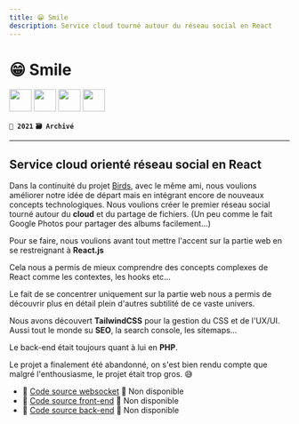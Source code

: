 ```yaml
---
title: 😁 Smile
description: Service cloud tourné autour du réseau social en React
---
```


# 😁 Smile

<img src="https://cdn.jsdelivr.net/gh/devicons/devicon/icons/nodejs/nodejs-original.svg" width="40" />
<img src="https://cdn.jsdelivr.net/gh/devicons/devicon/icons/react/react-original.svg" width="40" />
<img src="https://cdn.jsdelivr.net/gh/devicons/devicon/icons/php/php-original.svg" width="40" />
<img src="https://cdn.jsdelivr.net/gh/devicons/devicon/icons/tailwindcss/tailwindcss-original.svg" width="40" />

**`📅 2021`** **`🗃️ Archivé`**

---

## Service cloud orienté réseau social en React

Dans la continuité du projet [Birds](./birds), avec le même ami, nous voulions améliorer notre idée de départ mais en intégrant encore de nouveaux concepts technologiques. Nous voulions créer le premier réseau social tourné autour du **cloud** et du partage de fichiers. (Un peu comme le fait Google Photos pour partager des albums facilement...)

Pour se faire, nous voulions avant tout mettre l'accent sur la partie web en se restreignant à **React.js**

Cela nous a permis de mieux comprendre des concepts complexes de React comme les contextes, les hooks etc...

Le fait de se concentrer uniquement sur la partie web nous a permis de découvrir plus en détail plein d'autres subtilité de ce vaste univers.

Nous avons découvert **TailwindCSS** pour la gestion du CSS et de l'UX/UI.
Aussi tout le monde su **SEO**, la search console, les sitemaps...

Le back-end était toujours quant à lui en **PHP**.

Le projet a finalement été abandonné, on s'est bien rendu compte que malgré l'enthousiasme, le projet était trop gros. 😅

-   📁 [Code source websocket](https://github.com/Adrien-Segura/websocket-smile) 🚫 Non disponible
-   📁 [Code source front-end](https://github.com/Adrien-Segura/smile) 🚫 Non disponible
-   📁 [Code source back-end](https://github.com/Adrien-Segura/smile-node) 🚫 Non disponible
